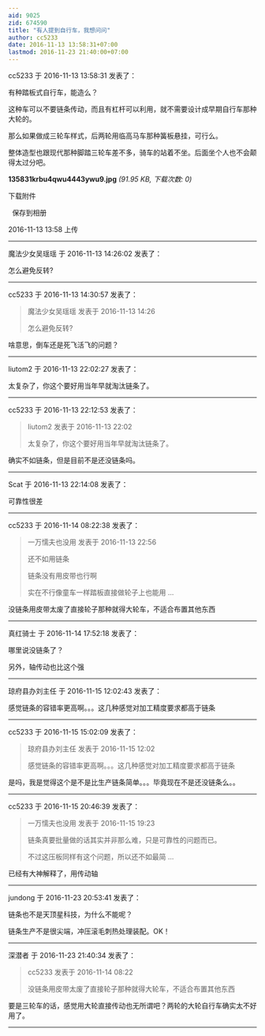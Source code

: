 ```yaml
---
aid: 9025
zid: 674590
title: "有人提到自行车，我想问问"
author: cc5233
date: 2016-11-13 13:58:31+07:00
lastmod: 2016-11-23 21:40:00+07:00
---
```


cc5233 于 2016-11-13 13:58:31 发表了：

有种踏板式自行车，能造么？

这种车可以不要链条传动，而且有杠杆可以利用，就不需要设计成早期自行车那种大轮的。

那么如果做成三轮车样式，后两轮用临高马车那种簧板悬挂，可行么。

整体造型也跟现代那种脚踏三轮车差不多，骑车的站着不坐。后面坐个人也不会颠得太过分吧。

**135831krbu4qwu4443ywu9.jpg** _(91.95 KB, 下载次数: 0)_

下载附件

&nbsp;
保存到相册

2016-11-13 13:58 上传

---

魔法少女吴瑶瑶 于 2016-11-13 14:26:02 发表了：

怎么避免反转?

---

cc5233 于 2016-11-13 14:30:57 发表了：

> 魔法少女吴瑶瑶 发表于 2016-11-13 14:26
>
> 怎么避免反转?

啥意思，倒车还是死飞活飞的问题？

---

liutom2 于 2016-11-13 22:02:27 发表了：

太复杂了，你这个要好用当年早就淘汰链条了。

---

cc5233 于 2016-11-13 22:12:53 发表了：

> liutom2 发表于 2016-11-13 22:02
>
> 太复杂了，你这个要好用当年早就淘汰链条了。

确实不如链条，但是目前不是还没链条吗。

---

Scat 于 2016-11-13 22:14:08 发表了：

可靠性很差

---

cc5233 于 2016-11-14 08:22:38 发表了：

> 一万懦夫也没用 发表于 2016-11-13 22:56
>
> 还不如用链条
>
> 链条没有用皮带也行啊
>
> 实在不行像童车一样踏板直接做轮子上也能用 ...

没链条用皮带太废了直接轮子那种就得大轮车，不适合布置其他东西

---

真红骑士 于 2016-11-14 17:52:18 发表了：

哪里说没链条了？

另外，轴传动也比这个强

---

琼府县办刘主任 于 2016-11-15 12:02:43 发表了：

感觉链条的容错率更高啊。。。这几种感觉对加工精度要求都高于链条

---

cc5233 于 2016-11-15 15:02:09 发表了：

> 琼府县办刘主任 发表于 2016-11-15 12:02
>
> 感觉链条的容错率更高啊。。。这几种感觉对加工精度要求都高于链条

是吗，我是觉得这个是不是比生产链条简单。。。毕竟现在不是还没链条么。。

---

cc5233 于 2016-11-15 20:46:39 发表了：

> 一万懦夫也没用 发表于 2016-11-15 19:23
>
> 链条真要批量做的话其实并非那么难，只是可靠性的问题而已。
>
> 不过这压板同样有这个问题，所以还不如最简 ...

已经有大神解释了，用传动轴

---

jundong 于 2016-11-23 20:53:41 发表了：

链条也不是天顶星科技，为什么不能呢？

链条生产不是很尖端，冲压滚毛刺热处理装配。OK！

---

深潜者 于 2016-11-23 21:40:34 发表了：

> cc5233 发表于 2016-11-14 08:22
>
> 没链条用皮带太废了直接轮子那种就得大轮车，不适合布置其他东西

要是三轮车的话，感觉用大轮直接传动也无所谓吧？两轮的大轮自行车确实太不好用了。

---

